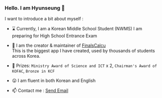 ### <b>Hello. I am Hyunseung</b> 👋

I want to introduce a bit about myself :

- ⌛ Currently, I am a Korean Middle School Student (NWMS)
  I am preparing for High School Entrance Exam

- 🔭 I am the creator & maintainer of [FinalsCalcu](https://finalscalcu.web.app)   
  This is the biggest app I have created, used by thousands of students across Korea.

- 🥊 Prizes: `Ministry Award of Science and ICT` x 2, `Chairman's Award of KOFAC`, `Bronze in KCF`
  
- 😛 I am fluent in both Korean and English

- 📫 Contact me : <a href="mailto:hyunseunglee2008@gmail.com">Send Email</a>
